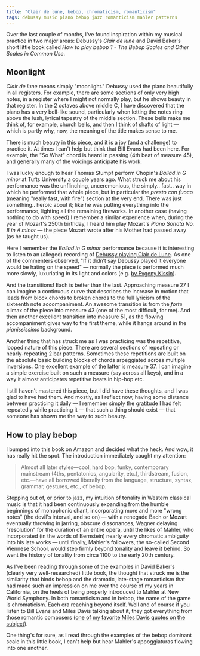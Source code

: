 ```yaml
---
title: "Clair de lune, bebop, chromaticism, romanticism"
tags: debussy music piano bebop jazz romanticism mahler patterns
---
```


Over the last couple of months, I've found inspiration within my musical practice in two major areas: Debussy's _Clair de lune_ and David Baker's short little book called _How to play bebop 1 - The Bebop Scales and Other Scales in Common Use_.

## Moonlight

_Clair de lune_ means simply "moonlight." Debussy used the piano beautifully in all registers. For example, there are some sections of only very high notes, in a register where I might not normally play, but he shows beauty in that register. In the 2 octaves above middle C, I have discovered that the piano has a very bell-like sound, particularly when letting the notes ring above the lush, lyrical tapestry of the middle section. These bells make me think of, for example, church bells, and then I think of shafts of light — which is partly why, now, the meaning of the title makes sense to me.

There is much beauty in this piece, and it is a joy (and a challenge) to practice it. At times I can't help but think that Bill Evans had been here. For example, the "So What" chord is heard in passing (4th beat of measure 45), and generally many of the voicings anticipate his work.

I was lucky enough to hear Thomas Stumpf perform Chopin's _Ballad in G minor_ at Tufts University a couple years ago. What struck me about his performance was the unflinching, unceremonious, the simply.. fast.. way in which he performed that whole piece, but in particular the _presto con fuoco_ (meaning "really fast, with fire") section at the very end. There was just something.. heroic about it; like he was putting everything into the performance, lighting all the remaining fireworks. In another case (having nothing to do with speed) I remember a similar experience when, during the year of Mozart's 250th birthday, I heard him play Mozart's _Piano Sonata No. 8 in A minor_ — the piece Mozart wrote after his Mother had passed away (as he taught us).

Here I remember the _Ballad in G minor_ performance because it is interesting to listen to an (alleged) recording of [Debussy playing Clair de Lune](https://www.youtube.com/watch?v=Yri2JNhyG4k). As one of the commenters observed, "If it didn’t say Debussy played it everyone would be hating on the speed" — normally the piece is performed much more slowly, luxuriating in its light and colors (e.g. [by Evgeny Kissin](https://www.youtube.com/watch?v=SB-jZvRJHIs)).

And the transitions! Each is better than the last. Approaching measure 27 I can imagine a continuous curve that describes the increase in motion that leads from block chords to broken chords to the full lyricism of the sixteenth note accompaniment. An awesome transition is from the _forte_ climax of the piece into measure 43 (one of the most difficult, for me). And then another excellent transition into measure 51, as the flowing accompaniment gives way to the first theme, while it hangs around in the _pianississimo_ background.

Another thing that has struck me as I was practicing was the repetitive, looped nature of this piece. There are several sections of repeating or nearly-repeating 2 bar patterns. Sometimes these repetitions are built on the absolute basic building blocks of chords arpeggiated across multiple inversions. One excellent example of the latter is measure 37. I can imagine a simple exercise built on such a measure (say across all keys), and in a way it almost anticipates repetitive beats in hip-hop etc.

I still haven't mastered this piece, but I did have these thoughts, and I was glad to have had them. And mostly, as I reflect now, having some distance between practicing it daily — I remember simply the gratitude I had felt repeatedly while practicing it — that such a thing should exist — that someone has shown me the way to such beauty.

## How to play bebop

I bumped into this book on Amazon and decided what the heck. And wow, it has really hit the spot. The introduction immediately caught my attention:

> Almost all later styles—cool, hard bop, funky, contemporary mainstream (4ths, pentatonics, angularity, etc.), thirdstream, fusion, etc.—have all borrowed liberally from the language, structure, syntax, grammar, gestures, etc., of bebop.

Stepping out of, or prior to jazz, my intuition of tonality in Western classical music is that it had been continuously expanding from the humble beginnings of monophonic chant, incorporating more and more "wrong notes" (the devil's interval, and so on) — with a renegade Bach or Mozart eventually throwing in jarring, obscure dissonances, Wagner delaying "resolution" for the duration of an entire opera, until the likes of Mahler, who incorporated (in the words of Bernstein) nearly every chromatic ambiguity into his late works — until finally, Mahler's followers, the so-called Second Viennese School, would step firmly beyond tonality and leave it behind. So went the history of tonality from circa 1100 to the early 20th century.

As I've been reading through some of the examples in David Baker's (clearly very well-researched) little book, the thought that struck me is the similarity that binds bebop and the dramatic, late-stage romanticism that had made such an impression on me over the course of my years in California, on the heels of being properly introduced to Mahler at New World Symphony. In both romanticism and in bebop, the name of the game is chromaticism. Each era reaching beyond itself. Well and of course if you listen to Bill Evans and Miles Davis talking about it, they got everything from those romantic composers ([one of my favorite Miles Davis quotes on the subject](https://www.youtube.com/watch?v=VXhmvOa5Xjo&t=220s)).

One thing's for sure, as I read through the examples of the bebop dominant scale in this little book, I can't help but hear Mahler's appoggiaturas flowing into one another.
